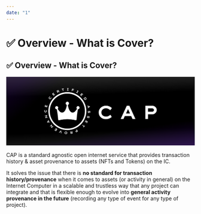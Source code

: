 ```yaml
---
date: "1"
---
```

# ✅ Overview - What is Cover?

## ✅ Overview - What is Cover?

![](imgs/mainn.png)

CAP is a standard agnostic open internet service that provides transaction history & asset provenance to assets (NFTs and Tokens) on the IC.

It solves the issue that there is **no standard for transaction history/provenance** when it comes to assets (or activity in general) on the Internet Computer in a scalable and trustless way that any project can integrate and that is flexible enough to evolve into **general activity provenance in the future** (recording any type of event for any type of project).
